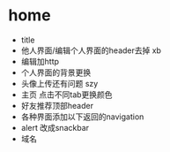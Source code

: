 # home
- title
- 他人界面/编辑个人界面的header去掉 xb
- 编辑加http 
- 个人界面的背景更换  
- 头像上传还有问题                 szy                         
- 主页 点击不同tab更换颜色
- 好友推荐顶部header
- 各种界面添加以下返回的navigation
- alert 改成snackbar
- 域名 
